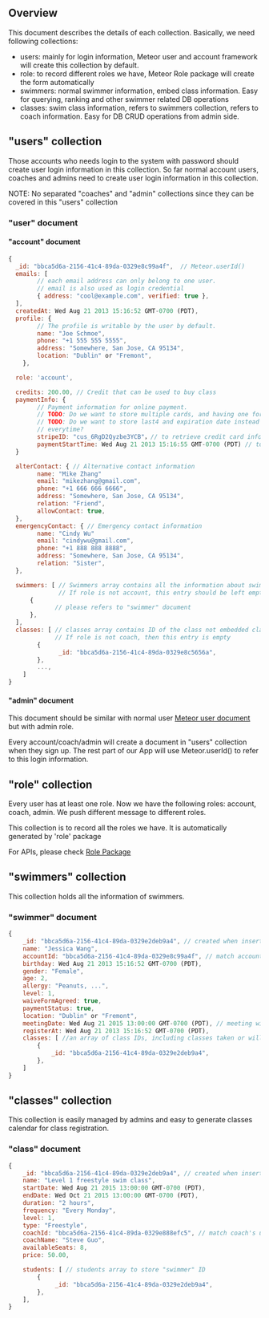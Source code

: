 ## Overview
This document describes the details of each collection. Basically, we need following collections:

* users: mainly for login information, Meteor user and account framework will create this collection by default.
* role: to record different roles we have, Meteor Role package will create the form automatically
* swimmers: normal swimmer information, embed class information. Easy for querying, ranking and other swimmer related DB
 operations
* classes: swim class information, refers to swimmers collection, refers to coach information. Easy for DB CRUD
operations from admin side.

## "users" collection
Those accounts who needs login to the system with password should create user login information in this collection.
So far normal account users, coaches and admins need to create user login information in this collection.

NOTE: No separated "coaches" and "admin" collections since they can be covered in this "users" collection

### "user" document

#### "account" document
```javascript
{
  _id: "bbca5d6a-2156-41c4-89da-0329e8c99a4f",  // Meteor.userId()
  emails: [
        // each email address can only belong to one user.
        // email is also used as login credential
        { address: "cool@example.com", verified: true },
  ],
  createdAt: Wed Aug 21 2013 15:16:52 GMT-0700 (PDT),
  profile: {
        // The profile is writable by the user by default.
        name: "Joe Schmoe",
        phone: "+1 555 555 5555",
        address: "Somewhere, San Jose, CA 95134",
        location: "Dublin" or "Fremont",
    },

  role: 'account',

  credits: 200.00, // Credit that can be used to buy class
  paymentInfo: {
        // Payment information for online payment.
        // TODO: Do we want to store multiple cards, and having one for default card?
        // TODO: Do we want to store last4 and expiration date instead of retrieving the information from stripe
        // everytime?
        stripeID: "cus_6RgD2Qyzbe3YCB"，// to retrieve credit card information and payment history
        paymentStartTime: Wed Aug 21 2013 15:16:55 GMT-0700 (PDT) // to maintain 15 minutes rule
  }

  alterContact: { // Alternative contact information
        name: "Mike Zhang"
        email: "mikezhang@gmail.com",
        phone: "+1 666 666 6666",
        address: "Somewhere, San Jose, CA 95134",
        relation: "Friend",
        allowContact: true,
  },
  emergencyContact: { // Emergency contact information
        name: "Cindy Wu"
        email: "cindywu@gmail.com",
        phone: "+1 888 888 8888",
        address: "Somewhere, San Jose, CA 95134",
        relation: "Sister",
  },

  swimmers: [ // Swimmers array contains all the information about swimmers
              // If role is not account, this entry should be left empty
      {
             // please refers to "swimmer" document
      },
  ],
  classes: [ // classes array contains ID of the class not embedded class document here.
             // If role is not coach, then this entry is empty
        {
              _id: "bbca5d6a-2156-41c4-89da-0329e8c5656a",
        },
        ...,
    ]
}
```

#### "admin" document
This document should be similar with normal user [Meteor user document](http://docs.meteor.com/#/full/meteor_users) but
with admin role.

Every account/coach/admin will create a document in "users" collection when they sign up. The rest part of our App will
use Meteor.userId() to refer to this login information.

## "role" collection
Every user has at least one role. Now we have the following roles: account, coach, admin. We push different message to
different roles.

This collection is to record all the roles we have. It is automatically generated by 'role' package

For APIs, please check [Role Package](https://atmospherejs.com/alanning/roles)

## "swimmers" collection
This collection holds all the information of swimmers.

### "swimmer" document
```javascript
{
    _id: "bbca5d6a-2156-41c4-89da-0329e2deb9a4", // created when insert a new swimmer into "swimmers" collection
    name: "Jessica Wang",
    accountId: "bbca5d6a-2156-41c4-89da-0329e8c99a4f", // match account's user ID
    birthday: Wed Aug 21 2013 15:16:52 GMT-0700 (PDT), 
    gender: "Female",
    age: 2,
    allergy: "Peanuts, ...",
    level: 1,
    waiveFormAgreed: true,
    paymentStatus: true,
    location: "Dublin" or "Fremont",
    meetingDate: Wed Aug 21 2015 13:00:00 GMT-0700 (PDT), // meeting with coach
    registerAt: Wed Aug 21 2013 15:16:52 GMT-0700 (PDT),
    classes: [ //an array of class IDs, including classes taken or will take, one swimmer can attend multiple classes
        {
            _id: "bbca5d6a-2156-41c4-89da-0329e2deb9a4",
        },
    ]
}
```

## "classes" collection
This collection is easily managed by admins and easy to generate classes calendar for class registration.

### "class" document
```javascript
{
    _id: "bbca5d6a-2156-41c4-89da-0329e2deb9a4", // created when insert a new "class" document into "classes" collection
    name: "Level 1 freestyle swim class",
    startDate: Wed Aug 21 2015 13:00:00 GMT-0700 (PDT),
    endDate: Wed Oct 21 2015 13:00:00 GMT-0700 (PDT),
    duration: "2 hours",
    frequency: "Every Monday",
    level: 1,
    type: "Freestyle",
    coachId: "bbca5d6a-2156-41c4-89da-0329e888efc5", // match coach's user ID
    coachName: "Steve Guo",
    availableSeats: 8,
    price: 50.00,

    students: [ // students array to store "swimmer" ID
        {
             _id: "bbca5d6a-2156-41c4-89da-0329e2deb9a4",
        },
    ],
}
```